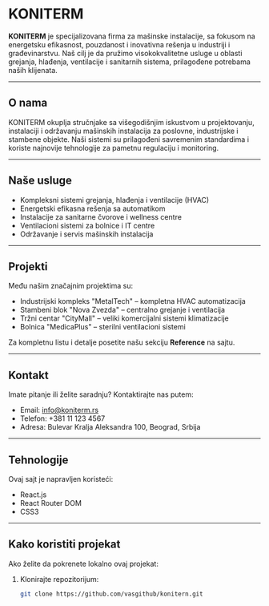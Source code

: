 # KONITERM

**KONITERM** je specijalizovana firma za mašinske instalacije, sa fokusom na energetsku efikasnost, pouzdanost i inovativna rešenja u industriji i građevinarstvu. Naš cilj je da pružimo visokokvalitetne usluge u oblasti grejanja, hlađenja, ventilacije i sanitarnih sistema, prilagođene potrebama naših klijenata.

---

## O nama

KONITERM okuplja stručnjake sa višegodišnjim iskustvom u projektovanju, instalaciji i održavanju mašinskih instalacija za poslovne, industrijske i stambene objekte. Naši sistemi su prilagođeni savremenim standardima i koriste najnovije tehnologije za pametnu regulaciju i monitoring.

---

## Naše usluge

- Kompleksni sistemi grejanja, hlađenja i ventilacije (HVAC)
- Energetski efikasna rešenja sa automatikom
- Instalacije za sanitarne čvorove i wellness centre
- Ventilacioni sistemi za bolnice i IT centre
- Održavanje i servis mašinskih instalacija

---

## Projekti

Među našim značajnim projektima su:

- Industrijski kompleks "MetalTech" – kompletna HVAC automatizacija
- Stambeni blok "Nova Zvezda" – centralno grejanje i ventilacija
- Tržni centar "CityMall" – veliki komercijalni sistemi klimatizacije
- Bolnica "MedicaPlus" – sterilni ventilacioni sistemi

Za kompletnu listu i detalje posetite našu sekciju **Reference** na sajtu.

---

## Kontakt

Imate pitanje ili želite saradnju? Kontaktirajte nas putem:

- Email: info@koniterm.rs
- Telefon: +381 11 123 4567
- Adresa: Bulevar Kralja Aleksandra 100, Beograd, Srbija

---

## Tehnologije

Ovaj sajt je napravljen koristeći:

- React.js
- React Router DOM
- CSS3

---

## Kako koristiti projekat

Ako želite da pokrenete lokalno ovaj projekat:

1. Klonirajte repozitorijum:
   ```bash
   git clone https://github.com/vasgithub/konitern.git
